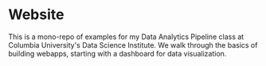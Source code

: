 # Website

This is a mono-repo of examples for my Data Analytics Pipeline class at Columbia University's Data Science Institute. We walk through the basics of building webapps, starting with a dashboard for data visualization. 
